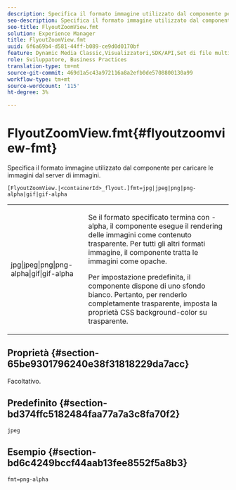 ```yaml
---
description: Specifica il formato immagine utilizzato dal componente per caricare le immagini dal server di immagini.
seo-description: Specifica il formato immagine utilizzato dal componente per caricare le immagini dal server di immagini.
seo-title: FlyoutZoomView.fmt
solution: Experience Manager
title: FlyoutZoomView.fmt
uuid: 6f6a69b4-d581-44ff-b089-ce9d0d0170bf
feature: Dynamic Media Classic,Visualizzatori,SDK/API,Set di file multimediali diversi
role: Sviluppatore, Business Practices
translation-type: tm+mt
source-git-commit: 469d1a5c43a972116a8a2efb0de5708800130a99
workflow-type: tm+mt
source-wordcount: '115'
ht-degree: 3%

---
```



# FlyoutZoomView.fmt{#flyoutzoomview-fmt}

Specifica il formato immagine utilizzato dal componente per caricare le immagini dal server di immagini.

`[FlyoutZoomView.|<containerId>_flyout.]fmt=jpg|jpeg|png|png-alpha|gif|gif-alpha`

<table id="table_E314540D347D47699C04EB80D20C0721"> 
 <tbody> 
  <tr> 
   <td colname="col1"> <p> <span class="codeph"> jpg|jpeg|png|png-alpha|gif|gif-alpha</span> </p> </td> 
   <td colname="col2"> <p> Se il formato specificato termina con <span class="codeph"> -alpha</span>, il componente esegue il rendering delle immagini come contenuto trasparente. Per tutti gli altri formati immagine, il componente tratta le immagini come opache. </p> <p>Per impostazione predefinita, il componente dispone di uno sfondo bianco. Pertanto, per renderlo completamente trasparente, imposta la proprietà CSS <span class="codeph"> background-color</span> su <span class="codeph"> trasparente</span>. </p> </td> 
  </tr> 
 </tbody> 
</table>

## Proprietà {#section-65be9301796240e38f31818229da7acc}

Facoltativo.

## Predefinito {#section-bd374ffc5182484faa77a7a3c8fa70f2}

`jpeg`

## Esempio {#section-bd6c4249bccf44aab13fee8552f5a8b3}

`fmt=png-alpha`
